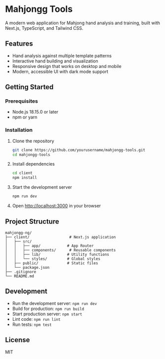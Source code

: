 # Mahjongg Tools

A modern web application for Mahjong hand analysis and training, built with Next.js, TypeScript, and Tailwind CSS.

## Features

- Hand analysis against multiple template patterns
- Interactive hand building and visualization
- Responsive design that works on desktop and mobile
- Modern, accessible UI with dark mode support

## Getting Started

### Prerequisites

- Node.js 18.15.0 or later
- npm or yarn

### Installation

1. Clone the repository
   ```bash
   git clone https://github.com/yourusername/mahjongg-tools.git
   cd mahjongg-tools
   ```

2. Install dependencies
   ```bash
   cd client
   npm install
   ```

3. Start the development server
   ```bash
   npm run dev
   ```

4. Open [http://localhost:3000](http://localhost:3000) in your browser

## Project Structure

```
mahjongg-ng/
├── client/                  # Next.js application
│   ├── src/
│   │   ├── app/            # App Router
│   │   ├── components/      # Reusable components
│   │   ├── lib/            # Utility functions
│   │   └── styles/         # Global styles
│   ├── public/             # Static files
│   └── package.json
├── .gitignore
└── README.md
```

## Development

- Run the development server: `npm run dev`
- Build for production: `npm run build`
- Start production server: `npm start`
- Lint code: `npm run lint`
- Run tests: `npm test`

## License

MIT
